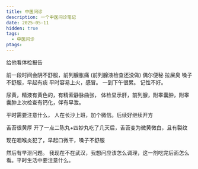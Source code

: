 ```yaml
---
title: 中医问诊
description: 一个中医问诊笔记
date: 2025-05-11
hidden: true
tags:
  - 中医问诊
ptags:
---
```

给他看体检报告

前一段时间会阴不舒服，前列腺胀痛 (前列腺液检查还没做)
偶尔便秘
拉屎臭
嗓子不舒服，早起有痰
平时容易上火，感冒。
一到下午很累。
记性不好。

尿黄，精液有黄色的，有精索静脉曲张，
体检显示肝，前列腺，附睾囊肿，附睾囊肿上次检查有钙化，伴有早泄。


平时需要注意什么，
人在长沙上班，加个微信。后续好继续开方












舌苔很黄厚
开了一点二陈丸+四妙丸吃了几天后，舌苔变为微黄微白，且有裂纹

现在咽喉炎犯了，早起口微干，嗓子不舒服

然后有早泄问题。
我现在不在武汉，我想问应该怎么调理，这一剂吃完后面怎么看。平时生活中要注意什么。